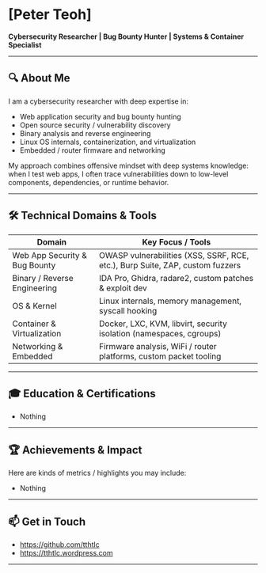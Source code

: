 # [Peter Teoh]

**Cybersecurity Researcher | Bug Bounty Hunter | Systems & Container Specialist**

---

## 🔍 About Me

I am a cybersecurity researcher with deep expertise in:

- Web application security and bug bounty hunting
- Open source security / vulnerability discovery
- Binary analysis and reverse engineering
- Linux OS internals, containerization, and virtualization
- Embedded / router firmware and networking

My approach combines offensive mindset with deep systems knowledge: when I test web apps, I often trace vulnerabilities down to low-level components, dependencies, or runtime behavior.

---

## 🛠 Technical Domains & Tools

| Domain | Key Focus / Tools |
|---|---|
| Web App Security & Bug Bounty | OWASP vulnerabilities (XSS, SSRF, RCE, etc.), Burp Suite, ZAP, custom fuzzers |
| Binary / Reverse Engineering | IDA Pro, Ghidra, radare2, custom patches & exploit dev |
| OS & Kernel | Linux internals, memory management, syscall hooking |
| Container & Virtualization | Docker, LXC, KVM, libvirt, security isolation (namespaces, cgroups) |
| Networking & Embedded | Firmware analysis, WiFi / router platforms, custom packet tooling |

---

## 🎓 Education & Certifications

- Nothing

---

## 🏆 Achievements & Impact

Here are kinds of metrics / highlights you may include:

- Nothing

---

## 📫 Get in Touch

- https://github.com/tthtlc
- https://tthtlc.wordpress.com

---
